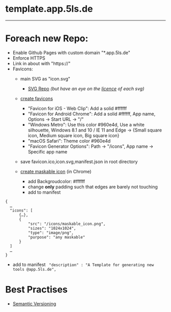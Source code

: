 # template.app.5ls.de



---

# Foreach new Repo:
- Enable Github Pages with custom domain "*.app.5ls.de"
- Enforce HTTPS
- Link in about with "https://"
- Favicons:
  - main SVG as "icon.svg"
    - [SVG Repo](https://www.svgrepo.com) *(but have an eye on the [licence](https://www.svgrepo.com/page/licensing) of each svg)*
  
  - [create favicons](https://realfavicongenerator.net/)
    - "Favicon for iOS - Web Clip": Add a solid #ffffff
    - "Favicon for Android Chrome": Add a solid #ffffff, App name, Options -> Start URL -> "/"
    - "Windows Metro": Use this color #960e4d, Use a white silhouette, Windows 8.1 and 10 / IE 11 and Edge -> {Small square icon, Medium square icon, Big square icon}
    - "macOS Safari": Theme color #960e4d
    - "Favicon Generator Options": Path -> "/icons", App name -> Specific app name
  - save favicon.ico,icon.svg,manifest.json in root directory
  - [create maskable icon](https://maskable.app/editor) (in Chrome)
    - add Backgroudcolor: #ffffff
    - change **only** padding such that edges are barely not touching
    - add to manifest
```
{
  …
  "icons": [
      {…},
      {
          "src": "/icons/maskable_icon.png",
          "sizes": "1024x1024",
          "type": "image/png",
          "purpose": "any maskable"
      }
  ]
  …
}
```
- add to manifest   ```  "description" : "A Template for generating new tools @app.5ls.de", ```



# Best Practises
- [Semantic Versioning](https://semver.org/)
